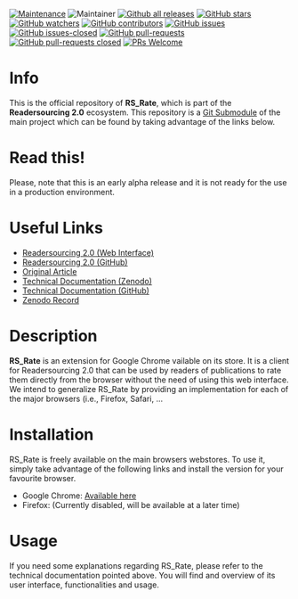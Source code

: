 [![Maintenance](https://img.shields.io/badge/Maintained%3F-yes-green.svg)](https://GitHub.com/Naereen/StrapDown.js/graphs/commit-activity)
![Maintainer](https://img.shields.io/badge/maintainer-Miccighel-blue)
[![Github all releases](https://img.shields.io/github/downloads/Miccighel/Readersourcing-2.0-RS_Rate/total.svg)](https://GitHub.com/Miccighel/Readersourcing-2.0-RS_Rate/releases/)
[![GitHub stars](https://badgen.net/github/stars/Miccighel/Readersourcing-2.0-RS_Rate)](https://GitHub.com/Miccighel/Readersourcing-2.0-RS_Rate/stargazers/)
[![GitHub watchers](https://badgen.net/github/watchers/Miccighel/Readersourcing-2.0-RS_Rate/)](https://GitHub.com/Miccighel/Readersourcing-2.0-RS_Rate/watchers/)
[![GitHub contributors](https://img.shields.io/github/contributors/Miccighel/Readersourcing-2.0-RS_Rate.svg)](https://GitHub.com/Miccighel/Readersourcing-2.0-RS_Rate/graphs/contributors/)
[![GitHub issues](https://img.shields.io/github/issues/Miccighel/Readersourcing-2.0-RS_Rate.svg)](https://GitHub.com/Miccighel/Readersourcing-2.0-RS_Rate/issues/)
[![GitHub issues-closed](https://img.shields.io/github/issues-closed/Miccighel/Readersourcing-2.0-RS_Rate.svg)](https://GitHub.com/Miccighel/Readersourcing-2.0-RS_Rate/issues?q=is%3Aissue+is%3Aclosed)
[![GitHub pull-requests](https://img.shields.io/github/issues-pr/Miccighel/Readersourcing-2.0-RS_Rate.svg)](https://GitHub.com/Miccighel/Readersourcing-2.0-RS_Rate/pull/)
[![GitHub pull-requests closed](https://img.shields.io/github/issues-pr-closed/Miccighel/Readersourcing-2.0-RS_Rate.svg)](https://GitHub.com/Miccighel/Readersourcing-2.0-RS_Rate/pull/)
[![PRs Welcome](https://img.shields.io/badge/PRs-welcome-brightgreen.svg?style=flat-square)](http://makeapullrequest.com)

<h1>Info</h1>

This is the official repository of **RS_Rate**, which is part of the **Readersourcing 2.0** ecosystem. This repository is a <a href="https://git-scm.com/book/it/v2/Git-Tools-Submodules">Git Submodule</a> of the main project which can be found by taking advantage of the links below. 

<h1>Read this!</h1>

Please, note that this is an early alpha release and it is not ready for the use in a production environment.

<h1>Useful Links</h1>

- <a href="https://readersourcing.org">Readersourcing 2.0 (Web Interface)</a>
- <a href="https://github.com/Miccighel/Readersourcing-2.0">Readersourcing 2.0 (GitHub)</a>
- <a href="https://zenodo.org/record/1446468">Original Article</a>
- <a href="https://zenodo.org/record/1452397">Technical Documentation (Zenodo)</a>
- <a href="https://github.com/Miccighel/Readersourcing-2.0-TechnicalDocumentation"> Technical Documentation (GitHub)</a>
- <a href="https://doi.org/10.5281/zenodo.1442599">Zenodo Record</a>

<h1>Description</h1>

**RS_Rate** is an extension for Google Chrome vailable on its store. It is a client for Readersourcing 2.0 that can be used by readers of publications to rate them directly from the browser without the need of using this web interface. We intend to generalize RS_Rate by providing an implementation for each of the major browsers (i.e., Firefox, Safari, ...

<h1>Installation</h1>

RS_Rate is freely available on the main browsers webstores. To use it, simply take advantage of the following links and install the version for your favourite browser.

- Google Chrome: <a href="https://chrome.google.com/webstore/detail/readersourcing-20-rsrate/hlkdlngpijhdkbdlhmgeemffaoacjagg?hl=it">Available here</a>
- Firefox: (Currently disabled, will be available at a later time)

<h1>Usage</h1>

If you need some explanations regarding RS_Rate, please refer to the technical documentation pointed above. You will find and overview of its user interface, functionalities and usage.
